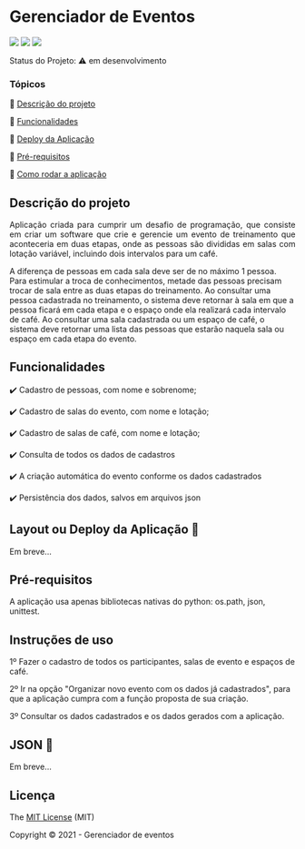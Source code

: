 # <h1>Gerenciador de Eventos</h1> 

 <img src="http://img.shields.io/static/v1?label=License&message=MIT&color=green&style=for-the-badge"/>
<img src="https://img.shields.io/static/v1?label=python&message=3.7&color=blue&style=for-the-badge&logo=PYTHON"/>
<img src="http://img.shields.io/static/v1?label=STATUS&message=EM%20DESENVOLVIMENTO&color=RED&style=for-the-badge"/>

Status do Projeto: :warning: em desenvolvimento

### Tópicos 

:small_blue_diamond: [Descrição do projeto](#descrição-do-projeto)

:small_blue_diamond: [Funcionalidades](#funcionalidades)

:small_blue_diamond: [Deploy da Aplicação](#deploy-da-aplicação-dash)

:small_blue_diamond: [Pré-requisitos](#pré-requisitos)

:small_blue_diamond: [Como rodar a aplicação](#como-rodar-a-aplicação-arrow_forward)

## Descrição do projeto 

<p align="justify">
Aplicação criada para cumprir um desafio de programação, que consiste em criar um software que crie e gerencie um evento de treinamento 
que aconteceria em duas etapas, onde as pessoas são divididas em salas com lotação variável, incluindo dois intervalos 
para um café.

A diferença de pessoas em cada sala deve ser de no máximo 1 pessoa. Para estimular a troca de conhecimentos, metade das pessoas precisam trocar de sala entre as duas etapas do treinamento.
Ao consultar uma pessoa cadastrada no treinamento, o sistema deve retornar à sala em que a pessoa ficará em cada etapa e o espaço onde ela realizará cada intervalo de café.
Ao consultar uma sala cadastrada ou um espaço de café, o sistema deve retornar uma lista das pessoas que estarão naquela sala ou espaço em cada etapa do evento.

</p>

## Funcionalidades

:heavy_check_mark: Cadastro de pessoas, com nome e sobrenome;  

:heavy_check_mark: Cadastro de salas do evento, com nome e lotação;

:heavy_check_mark: Cadastro de salas de café, com nome e lotação; 

:heavy_check_mark: Consulta de todos os dados de cadastros  

:heavy_check_mark: A criação automática do evento conforme os dados cadastrados

:heavy_check_mark: Persistência dos dados, salvos em arquivos json


## Layout ou Deploy da Aplicação :dash:

Em breve...

## Pré-requisitos

A aplicação usa apenas bibliotecas nativas do python: os.path, json, unittest.

## Instruções de uso

1º Fazer o cadastro de todos os participantes, salas de evento e espaços de café.

2º Ir na opção "Organizar novo evento com os dados já cadastrados", para que a aplicação cumpra com a função proposta de sua criação.

3º Consultar os dados cadastrados e os dados gerados com a aplicação.

## JSON :floppy_disk:

Em breve...

## Licença 

The [MIT License]() (MIT)

Copyright :copyright: 2021 - Gerenciador de eventos
